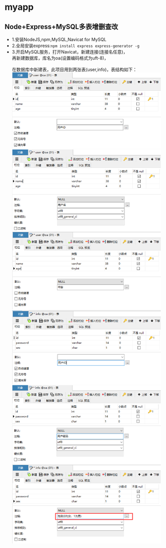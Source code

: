 # myapp
## Node+Express+MySQL多表增删查改
- 1.安装NodeJS,npm,MySQL,Navicat for MySQL
- 2.全局安装express:```npm install express express-generator -g```
- 3.开启MySQL服务，打开Navicat，新建连接(连接名任意)，
    <br>再新建数据库，库名为oa(设置编码格式为uft-8)，</br>
    <br>在数据库中新建表，此项目用到两张表(user,info)，表结构如下：</br>
![userID](https://github.com/Jerrymouse0/myapp/blob/master/public/images/1.png)
![userName](https://github.com/Jerrymouse0/myapp/blob/master/public/images/2.png)
![userAge](https://github.com/Jerrymouse0/myapp/blob/master/public/images/3.png)
![infoID](https://github.com/Jerrymouse0/myapp/blob/master/public/images/4.png)
![infoPassword](https://github.com/Jerrymouse0/myapp/blob/master/public/images/5.png)
![infoSex](https://github.com/Jerrymouse0/myapp/blob/master/public/images/6.png)
